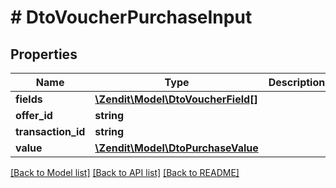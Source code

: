 # # DtoVoucherPurchaseInput

## Properties

Name | Type | Description | Notes
------------ | ------------- | ------------- | -------------
**fields** | [**\Zendit\Model\DtoVoucherField[]**](DtoVoucherField.md) |  |
**offer_id** | **string** |  |
**transaction_id** | **string** |  |
**value** | [**\Zendit\Model\DtoPurchaseValue**](DtoPurchaseValue.md) |  | [optional]

[[Back to Model list]](../../README.md#models) [[Back to API list]](../../README.md#endpoints) [[Back to README]](../../README.md)
